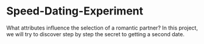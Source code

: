# Speed-Dating-Experiment
What attributes influence the selection of a romantic partner?
In this project, we will try to discover step by step the secret to getting a second date.
